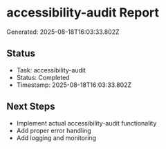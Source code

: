 # accessibility-audit Report

Generated: 2025-08-18T16:03:33.802Z

## Status
- Task: accessibility-audit
- Status: Completed
- Timestamp: 2025-08-18T16:03:33.802Z

## Next Steps
- Implement actual accessibility-audit functionality
- Add proper error handling
- Add logging and monitoring
